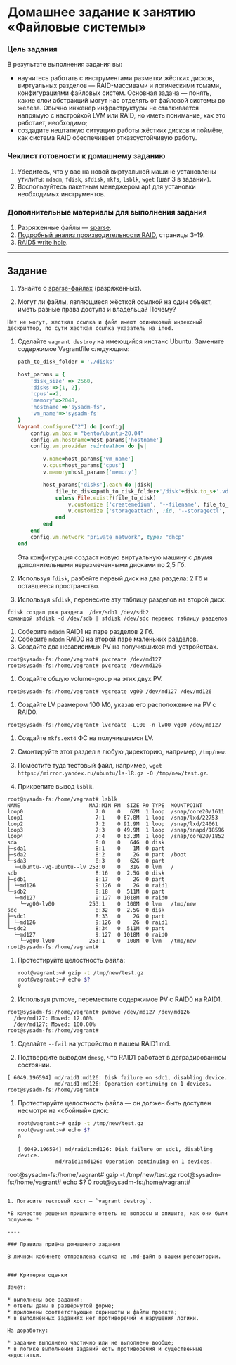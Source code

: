 # Домашнее задание к занятию «Файловые системы»

### Цель задания

В результате выполнения задания вы: 

* научитесь работать с инструментами разметки жёстких дисков, виртуальных разделов — RAID-массивами и логическими томами, конфигурациями файловых систем. Основная задача — понять, какие слои абстракций могут нас отделять от файловой системы до железа. Обычно инженер инфраструктуры не сталкивается напрямую с настройкой LVM или RAID, но иметь понимание, как это работает, необходимо;
* создадите нештатную ситуацию работы жёстких дисков и поймёте, как система RAID обеспечивает отказоустойчивую работу.


### Чеклист готовности к домашнему заданию

1. Убедитесь, что у вас на новой виртуальной машине  установлены утилиты: `mdadm`, `fdisk`, `sfdisk`, `mkfs`, `lsblk`, `wget` (шаг 3 в задании).  
2. Воспользуйтесь пакетным менеджером apt для установки необходимых инструментов.


### Дополнительные материалы для выполнения задания

1. Разряженные файлы — [sparse](https://ru.wikipedia.org/wiki/%D0%A0%D0%B0%D0%B7%D1%80%D0%B5%D0%B6%D1%91%D0%BD%D0%BD%D1%8B%D0%B9_%D1%84%D0%B0%D0%B9%D0%BB).
2. [Подробный анализ производительности RAID](https://www.baarf.dk/BAARF/0.Millsap1996.08.21-VLDB.pdf), страницы 3–19.
3. [RAID5 write hole](https://www.intel.com/content/www/us/en/support/articles/000057368/memory-and-storage.html).


------

## Задание

1. Узнайте о [sparse-файлах](https://ru.wikipedia.org/wiki/%D0%A0%D0%B0%D0%B7%D1%80%D0%B5%D0%B6%D1%91%D0%BD%D0%BD%D1%8B%D0%B9_%D1%84%D0%B0%D0%B9%D0%BB) (разряженных).

1. Могут ли файлы, являющиеся жёсткой ссылкой на один объект, иметь разные права доступа и владельца? Почему?
```
Нет не могут, жесткая ссылка и файл имеют одинаковый индексный дескриптор, по сути жесткая ссылка указатель на inod.
```

1. Сделайте `vagrant destroy` на имеющийся инстанс Ubuntu. Замените содержимое Vagrantfile следующим:

    ```ruby
    path_to_disk_folder = './disks'

    host_params = {
        'disk_size' => 2560,
        'disks'=>[1, 2],
        'cpus'=>2,
        'memory'=>2048,
        'hostname'=>'sysadm-fs',
        'vm_name'=>'sysadm-fs'
    }
    Vagrant.configure("2") do |config|
        config.vm.box = "bento/ubuntu-20.04"
        config.vm.hostname=host_params['hostname']
        config.vm.provider :virtualbox do |v|

            v.name=host_params['vm_name']
            v.cpus=host_params['cpus']
            v.memory=host_params['memory']

            host_params['disks'].each do |disk|
                file_to_disk=path_to_disk_folder+'/disk'+disk.to_s+'.vdi'
                unless File.exist?(file_to_disk)
                    v.customize ['createmedium', '--filename', file_to_disk, '--size', host_params['disk_size']]
                    v.customize ['storageattach', :id, '--storagectl', 'SATA Controller', '--port', disk.to_s, '--device', 0, '--type', 'hdd', '--medium', file_to_disk]
                end
            end
        end
        config.vm.network "private_network", type: "dhcp"
    end
    ```

    Эта конфигурация создаст новую виртуальную машину с двумя дополнительными неразмеченными дисками по 2,5 Гб.

1. Используя `fdisk`, разбейте первый диск на два раздела: 2 Гб и оставшееся пространство.

1. Используя `sfdisk`, перенесите эту таблицу разделов на второй диск.
```
fdisk создал два раздела  /dev/sdb1 /dev/sdb2
командой sfdisk -d /dev/sdb | sfdisk /dev/sdc перенес таблицу разделов
```
1. Соберите `mdadm` RAID1 на паре разделов 2 Гб.
2. Соберите `mdadm` RAID0 на второй паре маленьких разделов.
1. Создайте два независимых PV на получившихся md-устройствах.
```
root@sysadm-fs:/home/vagrant# pvcreate /dev/md127
root@sysadm-fs:/home/vagrant# pvcreate /dev/md126
```
1. Создайте общую volume-group на этих двух PV.
```
root@sysadm-fs:/home/vagrant# vgcreate vg00 /dev/md127 /dev/md126
```
1. Создайте LV размером 100 Мб, указав его расположение на PV с RAID0.
```
root@sysadm-fs:/home/vagrant# lvcreate -L100 -n lv00 vg00 /dev/md127
```

1. Создайте `mkfs.ext4` ФС на получившемся LV.

1. Смонтируйте этот раздел в любую директорию, например, `/tmp/new`.

1. Поместите туда тестовый файл, например, `wget https://mirror.yandex.ru/ubuntu/ls-lR.gz -O /tmp/new/test.gz`.

1. Прикрепите вывод `lsblk`.
```
root@sysadm-fs:/home/vagrant# lsblk
NAME                      MAJ:MIN RM  SIZE RO TYPE  MOUNTPOINT
loop0                       7:0    0   62M  1 loop  /snap/core20/1611
loop1                       7:1    0 67.8M  1 loop  /snap/lxd/22753
loop2                       7:2    0 91.9M  1 loop  /snap/lxd/24061
loop3                       7:3    0 49.9M  1 loop  /snap/snapd/18596
loop4                       7:4    0 63.3M  1 loop  /snap/core20/1852
sda                         8:0    0   64G  0 disk  
├─sda1                      8:1    0    1M  0 part  
├─sda2                      8:2    0    2G  0 part  /boot
└─sda3                      8:3    0   62G  0 part  
  └─ubuntu--vg-ubuntu--lv 253:0    0   31G  0 lvm   /
sdb                         8:16   0  2.5G  0 disk  
├─sdb1                      8:17   0    2G  0 part  
│ └─md126                   9:126  0    2G  0 raid1 
└─sdb2                      8:18   0  511M  0 part  
  └─md127                   9:127  0 1018M  0 raid0 
    └─vg00-lv00           253:1    0  100M  0 lvm   /tmp/new
sdc                         8:32   0  2.5G  0 disk  
├─sdc1                      8:33   0    2G  0 part  
│ └─md126                   9:126  0    2G  0 raid1 
└─sdc2                      8:34   0  511M  0 part  
  └─md127                   9:127  0 1018M  0 raid0 
    └─vg00-lv00           253:1    0  100M  0 lvm   /tmp/new
root@sysadm-fs:/home/vagrant# 
```


1. Протестируйте целостность файла:

    ```bash
    root@vagrant:~# gzip -t /tmp/new/test.gz
    root@vagrant:~# echo $?
    0
    ```

1. Используя pvmove, переместите содержимое PV с RAID0 на RAID1.
```
root@sysadm-fs:/home/vagrant# pvmove /dev/md127 /dev/md126
  /dev/md127: Moved: 12.00%
  /dev/md127: Moved: 100.00%
root@sysadm-fs:/home/vagrant# 
```


1. Сделайте `--fail` на устройство в вашем RAID1 md.

1. Подтвердите выводом `dmesg`, что RAID1 работает в деградированном состоянии.

```
[ 6049.196594] md/raid1:md126: Disk failure on sdc1, disabling device.
               md/raid1:md126: Operation continuing on 1 devices.
root@sysadm-fs:/home/vagrant# 
```

1. Протестируйте целостность файла — он должен быть доступен несмотря на «сбойный» диск:

    ```bash
    root@vagrant:~# gzip -t /tmp/new/test.gz
    root@vagrant:~# echo $?
    0
    ```
    
    
   ```
   [ 6049.196594] md/raid1:md126: Disk failure on sdc1, disabling device.
               md/raid1:md126: Operation continuing on 1 devices.
root@sysadm-fs:/home/vagrant# gzip -t /tmp/new/test.gz
root@sysadm-fs:/home/vagrant# echo $?
0
root@sysadm-fs:/home/vagrant# 

```

1. Погасите тестовый хост — `vagrant destroy`.
 
*В качестве решения пришлите ответы на вопросы и опишите, как они были получены.*

----

### Правила приёма домашнего задания

В личном кабинете отправлена ссылка на .md-файл в вашем репозитории.


### Критерии оценки

Зачёт:

* выполнены все задания;
* ответы даны в развёрнутой форме;
* приложены соответствующие скриншоты и файлы проекта;
* в выполненных заданиях нет противоречий и нарушения логики.

На доработку:

* задание выполнено частично или не выполнено вообще;
* в логике выполнения заданий есть противоречия и существенные недостатки. 
